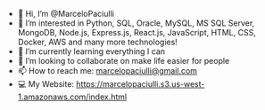 - 👋 Hi, I’m @MarceloPaciulli
- 👀 I’m interested in Python, SQL, Oracle, MySQL, MS SQL Server, MongoDB, Node.js, Express.js, React.js, JavaScript, HTML, CSS, Docker, AWS and many more technologies! 
- 🌱 I’m currently learning everything I can
- 💞️ I’m looking to collaborate on make life easier for people
- 📫 How to reach me: marcelopaciulli@gmail.com
- 💻 My Website: https://marcelopaciulli.s3.us-west-1.amazonaws.com/index.html
<!---
MarceloPaciulli/MarceloPaciulli is a ✨ special ✨ repository because its `README.md` (this file) appears on your GitHub profile.
You can click the Preview link to take a look at your changes.
--->
